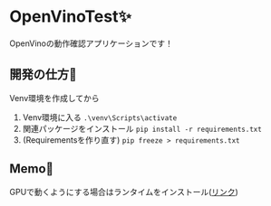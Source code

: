 # OpenVinoTest✨
 OpenVinoの動作確認アプリケーションです！

## 開発の仕方📗
Venv環境を作成してから

1. Venv環境に入る
`.\venv\Scripts\activate`
1. 関連パッケージをインストール
`pip install -r requirements.txt`
1. (Requirementsを作り直す)
`pip freeze > requirements.txt`

## Memo📘
GPUで動くようにする場合はランタイムをインストール([リンク](https://github.com/intel/compute-runtime))